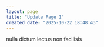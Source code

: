 ```yaml
---
layout: page
title: "Update Page 1"
created_date: "2025-10-22 18:48:43"
---
```


nulla dictum lectus non facilisis 
